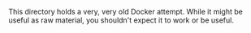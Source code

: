 This directory holds a very, very old Docker attempt. While it might be useful as raw material, you shouldn't expect it to work or be useful.
